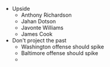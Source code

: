 - Upside
	- Anthony Richardson
	- Jahan Dotson 
	- Javonte Williams
	- James Cook
- Don't project the past
	- Washington offense should spike
	- Baltimore offense should spike
	- 